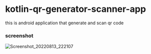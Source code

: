 # kotlin-qr-generator-scanner-app
this is android application that generate and scan qr code

### screenshot
![Screenshot_20220813_222107](https://user-images.githubusercontent.com/33365872/184496259-2e1f1196-522e-490c-a602-c1aa6c486894.png)

